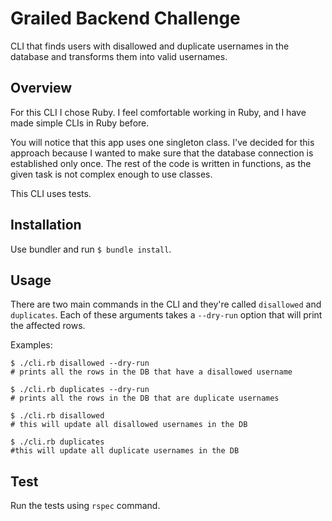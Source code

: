 # Grailed Backend Challenge

CLI that finds users with disallowed and duplicate usernames in the database and
transforms them into valid usernames.

## Overview

For this CLI I chose Ruby. I feel comfortable working in Ruby, and I have made
simple CLIs in Ruby before.

You will notice that this app uses one singleton class. I've decided for this
approach because I wanted to make sure that the database connection is established
only once. The rest of the code is written in functions, as the given task is
not complex enough to use classes.

This CLI uses tests.

## Installation

Use bundler and run `$ bundle install`.

## Usage

There are two main commands in the CLI and they're called `disallowed`
and `duplicates`. Each of these arguments takes a `--dry-run` option that will
print the affected rows.

Examples:

```
$ ./cli.rb disallowed --dry-run
# prints all the rows in the DB that have a disallowed username

$ ./cli.rb duplicates --dry-run
# prints all the rows in the DB that are duplicate usernames

$ ./cli.rb disallowed
# this will update all disallowed usernames in the DB

$ ./cli.rb duplicates
#this will update all duplicate usernames in the DB

```

## Test

Run the tests using `rspec` command.
